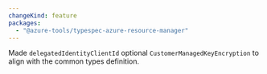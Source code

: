 ```yaml
---
changeKind: feature
packages:
  - "@azure-tools/typespec-azure-resource-manager"
---
```


Made `delegatedIdentityClientId` optional `CustomerManagedKeyEncryption` to align with the common types definition.
